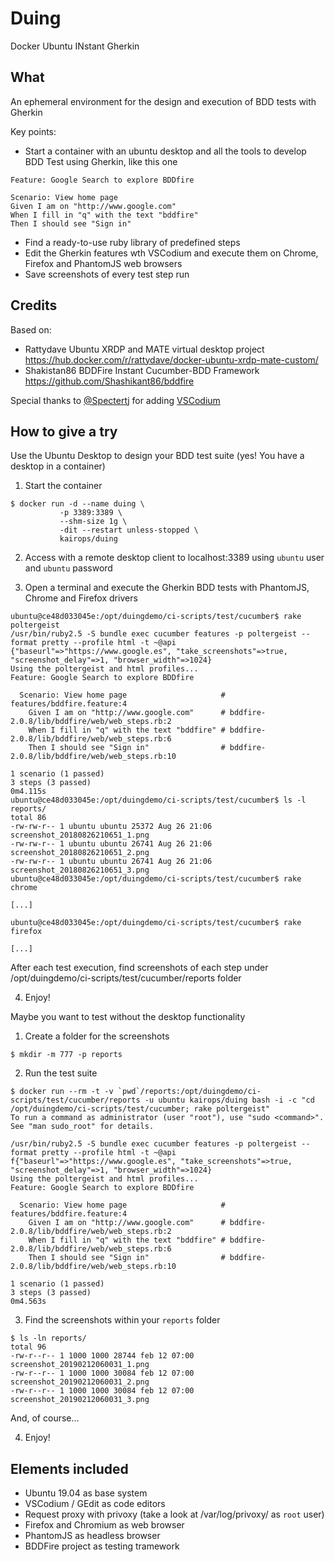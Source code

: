 # Duing

Docker Ubuntu INstant Gherkin

## What

An ephemeral environment for the design and execution of BDD tests with Gherkin

Key points:

- Start a container with an ubuntu desktop and all the tools to develop BDD Test using Gherkin, like this one

```gherkin
Feature: Google Search to explore BDDfire

Scenario: View home page
Given I am on "http://www.google.com"
When I fill in "q" with the text "bddfire"
Then I should see "Sign in"
```

- Find a ready-to-use ruby library of predefined steps
- Edit the Gherkin features wth VSCodium and execute them on Chrome, Firefox and PhantomJS web browsers
- Save screenshots of every test step run

## Credits

Based on:

- Rattydave Ubuntu XRDP and MATE virtual desktop project https://hub.docker.com/r/rattydave/docker-ubuntu-xrdp-mate-custom/
- Shakistan86 BDDFire Instant Cucumber-BDD Framework https://github.com/Shashikant86/bddfire

Special thanks to [@Spectertj](https://github.com/Spectertj) for adding [VSCodium](https://github.com/VSCodium/vscodium)

## How to give a try

Use the Ubuntu Desktop to design your BDD test suite (yes! You have a desktop in a container)

1. Start the container

```console
$ docker run -d --name duing \
           -p 3389:3389 \
           --shm-size 1g \
           -dit --restart unless-stopped \
           kairops/duing
```

2. Access with a remote desktop client to localhost:3389 using `ubuntu` user and `ubuntu` password

3. Open a terminal and execute the Gherkin BDD tests with PhantomJS, Chrome and Firefox drivers

```console
ubuntu@ce48d033045e:/opt/duingdemo/ci-scripts/test/cucumber$ rake poltergeist
/usr/bin/ruby2.5 -S bundle exec cucumber features -p poltergeist --format pretty --profile html -t ~@api
{"baseurl"=>"https://www.google.es", "take_screenshots"=>true, "screenshot_delay"=>1, "browser_width"=>1024}
Using the poltergeist and html profiles...
Feature: Google Search to explore BDDfire

  Scenario: View home page                     # features/bddfire.feature:4
    Given I am on "http://www.google.com"      # bddfire-2.0.8/lib/bddfire/web/web_steps.rb:2
    When I fill in "q" with the text "bddfire" # bddfire-2.0.8/lib/bddfire/web/web_steps.rb:6
    Then I should see "Sign in"                # bddfire-2.0.8/lib/bddfire/web/web_steps.rb:10

1 scenario (1 passed)
3 steps (3 passed)
0m4.115s
ubuntu@ce48d033045e:/opt/duingdemo/ci-scripts/test/cucumber$ ls -l reports/
total 86
-rw-rw-r-- 1 ubuntu ubuntu 25372 Aug 26 21:06 screenshot_20180826210651_1.png
-rw-rw-r-- 1 ubuntu ubuntu 26741 Aug 26 21:06 screenshot_20180826210651_2.png
-rw-rw-r-- 1 ubuntu ubuntu 26741 Aug 26 21:06 screenshot_20180826210651_3.png
ubuntu@ce48d033045e:/opt/duingdemo/ci-scripts/test/cucumber$ rake chrome

[...]

ubuntu@ce48d033045e:/opt/duingdemo/ci-scripts/test/cucumber$ rake firefox

[...]

```

After each test execution, find screenshots of each step under /opt/duingdemo/ci-scripts/test/cucumber/reports folder

4. Enjoy!

Maybe you want to test without the desktop functionality

1. Create a folder for the screenshots

```console
$ mkdir -m 777 -p reports
```

2. Run the test suite

```console
$ docker run --rm -t -v `pwd`/reports:/opt/duingdemo/ci-scripts/test/cucumber/reports -u ubuntu kairops/duing bash -i -c "cd /opt/duingdemo/ci-scripts/test/cucumber; rake poltergeist"
To run a command as administrator (user "root"), use "sudo <command>".
See "man sudo_root" for details.

/usr/bin/ruby2.5 -S bundle exec cucumber features -p poltergeist --format pretty --profile html -t ~@api
f{"baseurl"=>"https://www.google.es", "take_screenshots"=>true, "screenshot_delay"=>1, "browser_width"=>1024}
Using the poltergeist and html profiles...
Feature: Google Search to explore BDDfire

  Scenario: View home page                     # features/bddfire.feature:4
    Given I am on "http://www.google.com"      # bddfire-2.0.8/lib/bddfire/web/web_steps.rb:2
    When I fill in "q" with the text "bddfire" # bddfire-2.0.8/lib/bddfire/web/web_steps.rb:6
    Then I should see "Sign in"                # bddfire-2.0.8/lib/bddfire/web/web_steps.rb:10

1 scenario (1 passed)
3 steps (3 passed)
0m4.563s
```

3. Find the screenshots within your `reports` folder

```console
$ ls -ln reports/
total 96
-rw-r--r-- 1 1000 1000 28744 feb 12 07:00 screenshot_20190212060031_1.png
-rw-r--r-- 1 1000 1000 30084 feb 12 07:00 screenshot_20190212060031_2.png
-rw-r--r-- 1 1000 1000 30084 feb 12 07:00 screenshot_20190212060031_3.png
```

And, of course...

4. Enjoy!

## Elements included

- Ubuntu 19.04 as base system
- VSCodium / GEdit as code editors
- Request proxy with privoxy (take a look at /var/log/privoxy/ as `root` user)
- Firefox and Chromium as web browser
- PhantomJS as headless browser
- BDDFire project as testing tramework
